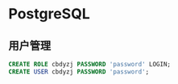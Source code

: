 # PostgreSQL

## 用户管理

```sql
CREATE ROLE cbdyzj PASSWORD 'password' LOGIN;
CREATE USER cbdyzj PASSWORD 'password';
```